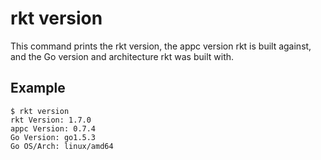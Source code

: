 # rkt version

This command prints the rkt version, the appc version rkt is built against, and the Go version and architecture rkt was built with.

## Example

```
$ rkt version
rkt Version: 1.7.0
appc Version: 0.7.4
Go Version: go1.5.3
Go OS/Arch: linux/amd64
